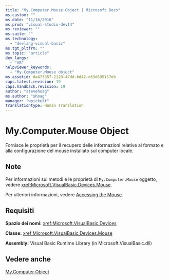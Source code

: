 ```yaml
---
title: "My.Computer.Mouse Object | Microsoft Docs"
ms.custom: ""
ms.date: "11/16/2016"
ms.prod: "visual-studio-dev14"
ms.reviewer: ""
ms.suite: ""
ms.technology: 
  - "devlang-visual-basic"
ms.tgt_pltfrm: ""
ms.topic: "article"
dev_langs: 
  - "VB"
helpviewer_keywords: 
  - "My.Computer.Mouse object"
ms.assetid: da473357-2120-47dd-bd42-c63d695157eb
caps.latest.revision: 19
caps.handback.revision: 19
author: "stevehoag"
ms.author: "shoag"
manager: "wpickett"
translationtype: Human Translation
---
```

# My.Computer.Mouse Object
Fornisce le proprietà per il recupero delle informazioni relative al formato e alla configurazione del mouse installato sul computer locale.  
  
## Note  
 Per informazioni sui metodi e le proprietà di `My.Computer.Mouse` oggetto, vedere <xref:Microsoft.VisualBasic.Devices.Mouse>.  
  
 Per ulteriori informazioni, vedere [Accessing the Mouse](../../../visual-basic/developing-apps/programming/computer-resources/accessing-the-mouse.md).  
  
## Requisiti  
 **Spazio dei nomi:** <xref:Microsoft.VisualBasic.Devices>  
  
 **Classe:** <xref:Microsoft.VisualBasic.Devices.Mouse>  
  
 **Assembly:** Visual Basic Runtime Library \(in Microsoft.VisualBasic.dll\)  
  
## Vedere anche  
 [My.Computer Object](../../../visual-basic/language-reference/objects/my-computer-object.md)